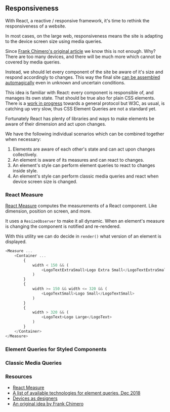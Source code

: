 ## Responsiveness

With React, a reactive / responsive framework, it's time to rethink the responsiveness of a website.

In most cases, on the large web, responsiveness means the site is adapting to the device screen size using media queries.

Since [Frank Chimero's original article](https://frankchimero.com/writing/the-webs-grain/) we know this is not enough. Why? There are too many devices, and there will be much more which cannot be covered by media queries.

Instead, we should let every component of the site be aware of it's size and respond accordingly to changes. This way the final site [can be assembled automagically](http://metamn.io/beat/tomorrowww/) even in unknown and uncertain conditions.

This idea is familiar with React: every component is responsible of, and manages its own state. That should be true also for plain CSS elements. There is a [work in progress](https://elementqueries.com/) towards a general protocol but W3C, as usual, is catching up very slow, thus CSS Element Queries are not a standard yet.

Fortunately React has plenty of libraries and ways to make elements be aware of their dimension and act upon changes.

We have the following individual scenarios which can be combined together when necessary:

1. Elements are aware of each other's state and can act upon changes collectively.
2. An element is aware of its measures and can react to changes.
3. An element's style can perform element queries to react to changes inside style.
4. An element's style can perform classic media queries and react when device screen size is changed.


### React Measure

[React Measure](https://souporserious.github.io/react-measure/) computes the measurements of a React component. Like dimension, position on screen, and more.

It uses a `ResizeObserver` to make it all dynamic. When an element's measure is changing the component is notified and re-rendered.

With this utility we can do decide in `render()` what version of an element is displayed.

```Javascript
<Measure ...
	<Container ...
		{
			width < 150 && (
				<LogoTextExtraSmall>Logo Extra Small</LogoTextExtraSmall>
			)
		}
		{
			width >= 150 && width <= 320 && (
				<LogoTextSmall>Logo Small</LogoTextSmall>
			)
		}
		{
			width > 320 && (
				<LogoText>Logo Large</LogoText>
			)
		}
	</Container>
</Measure>
```

### Element Queries for Styled Components

### Classic Media Queries

### Resources

- [React Measure](https://github.com/souporserious/react-measure)
- [A list of available technologies for element queries, Dec 2018](https://github.com/ZeeCoder/container-query)
- [Devices as designers](http://metamn.io/beat/tomorrowww/)
- [An original idea by Frank Chimero](https://frankchimero.com/writing/the-webs-grain/)
